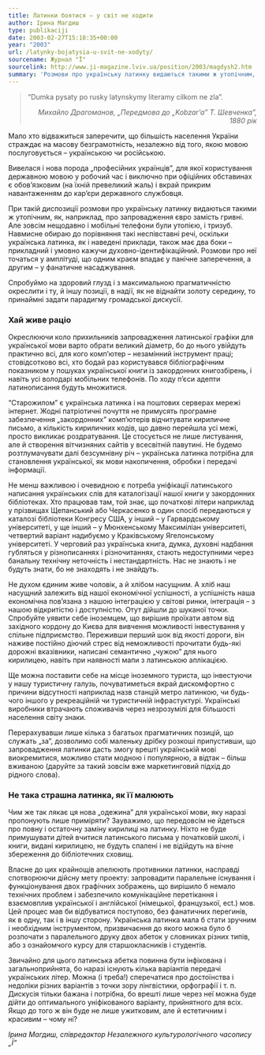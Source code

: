```yaml
---
title: Латинки боятися – у світ не ходити
author: Ірина Магдиш
type: publikaciji
date: 2003-02-27T15:18:35+00:00
year: "2003"
url: /latynky-bojatysia-u-svit-ne-xodyty/
sourcename: Журнал "Ї"
sourcelink: http://www.ji-magazine.lviv.ua/position/2003/magdysh2.htm
summary: 'Розмови про українську латинку видаються такими ж утопічним, як про євро замість гривні. Але зовсім нещодавно і мобільні телефони були утопією, і тризуб. Наче неспівставні речі, проте українська латинка, як і наведені приклади, також має два боки – прикладний і умовно кажучи духовно-ідентифікаційний. '
---
```

> “Dumka pysaty po rusky latynskymy literamy cilkom ne zla”.
> <p style="text-align: right;"><em>Михайло Драгоманов, „Передмова до „Kobzar’a” Т. Шевченка”, 1880 рік</em></p>

Мало хто відважиться заперечити, що більшість населення України страждає на масову безграмотність, незалежно від того, якою мовою послуговується – українською чи російською. 

Вивелася і нова порода „професійних українців”, для якої користування державною мовою у робочий час і виключно при офіційних обставинах є обов’язковим (на їхній превеликий жаль) і вкрай прикрим навантаженням до кар’єри державного службовця.

При такій диспозиції розмови про українську латинку видаються такими ж утопічним, як, наприклад, про запровадження євро замість гривні. Але зовсім нещодавно і мобільні телефони були утопією, і тризуб. Навмисне обираю до порівняння такі неспівставні речі, оскільки українська латинка, як і наведені приклади, також має два боки – прикладний і умовно кажучи духовно-ідентифікаційний. Розмови про неї точаться у амплітуді, що одним краєм впадає у панічне заперечення, а другим – у фанатичне насаджування.

Спробуймо на здоровий глузд і з максимальною прагматичністю окреслити і ту, й іншу позиції, в надії, як не віднайти золоту середину, то принаймні задати парадигму громадської дискусії.

### Хай живе раціо

Окреслюючи коло прихильників запровадження латинської графіки для української мови варто обрати великий діаметр, бо до нього увійдуть практично всі, для кого комп’ютер &#8211; незамінний інструмент праці; стовідсотково всі, хто бодай раз користувався бібліографічним показником у пошуках української книги із закордонних книгозбірень, і навіть усі володарі мобільних телефонів. По ходу п’єси адепти латинописання будуть множитися.

&#8220;Cтарожилом&#8221; є українська латинка і на поштових серверах мережі інтернет. Жодні патріотичні почуття не примусять програмне забезпечення „закордонних” комп’ютерів відчитувати кириличне письмо, а кількість кириличних кодів, що давно перейшла усі межі, просто викликає роздратування. Це стосується не лише листування, але й створення вітчизняних сайтів у всесвітній павутині. Не будемо розтлумачувати далі безсумнівну річ – українська латинка потрібна для становлення української, як мови накопичення, обробки і передачі інформації.

Не менш важливою і очевидною є потреба уніфікації латинського написання українських слів для каталогізації нашої книги у закордонних бібліотеках. Хто працював там, той знає, що початкові літери наприклад у прізвищах Щепанський або Черкасенко в один спосіб передаються у каталозі бібліотеки Конгресу США, у інший – у Гарвардському університеті, у ще інший – у Мюнхенському Максиміліан університеті, четвертий варіант надибуємо у Краківському Ягелонському університеті. У черговий раз українська книга, думка, духовні надбання губляться у різнописаннях і різночитаннях, стають недоступними через банальну технічну неточність і нестандартність. Нас не знають і не будуть знати, бо не знаходять і не знайдуть.

Не духом єдиним живе чоловік, а й хлібом насущним. А хліб наш насущний залежить від нашої економічної успішності, а успішність наша економічна пов’язана з нашою інтеграцією у світові ринки, інтеграція – з нашою відкритістю і доступністю. Отут дійшли до шуканої точки. Спробуйте уявити себе іноземцем, що вирішив проїхати автом від західного кордону до Києва для вивчення можливості інвестування у спільне підприємство. Переживши перший шок від якості дороги, він наживе постійно діючий стрес від неможливості прочитати будь-які дорожні вказівники, написані семантично „чужою” для нього кирилицею, навіть при наявності мапи з латинською аплікацією.

Ще можна поставити себе на місце іноземного туриста, що інвестуючи у нашу туристичну галузь, почуватиметься вкрай дискомфортно с причини відсутності наприклад назв станцій метро латинкою, чи будь-чого іншого у рекреаційній чи туристичній інфрастуктурі. Українські виробники втрачають споживачів через незрозумілі для більшості населення світу знаки.

Перерахувавши лише кілька з багатьох прагматичних позицій, що служать „за”, дозволимо собі маленьку дрібку розкоші припустивши, що запровадження латинки дасть змогу врешті українській мові виокремитися, можливо стати модною і популярною, а відтак – більш вживаною (даруйте за такий зовсім вже маркетинговий підхід до рідного слова).

### Не така страшна латинка, як її малюють

Чим же так лякає ця нова „одежина” для української мови, яку наразі пропонують лише приміряти? Зауважимо, що передовсім не йдеться про повну і остаточну заміну кирилиці на латинку. Ніхто не буде примушувати дітей вчитися латинського письма у початковій школі, і книги, видані кирилицею, не будуть спалені і не відійдуть на вічне збереження до бібліотечних сховищ.

Власне до цих крайнощів апелюють противники латинки, насправді спотворюючи дійсну мету проекту: запровадити паралельне існування і функціонування двох графічних зображень, що вирішило б немало технічних проблем і забезпечило комунікаційне перетікання і взаємовплив української і англійської (німецької, французької, ect.) мов. Цей процес мав би відбуватися поступово, без фанатичних перегинів, як в одну, так і в іншу сторону. Українська латинка мала б стати зручним і необхідним інструментом, призвичаєння до якого можна було б розпочати з паралельного друку двох абеток у словниках різних типів, або з ознайомчого курсу для старшокласників і студентів.

Звичайно для цього латинська абетка повинна бути інфікована і загальноприйнята, бо наразі існують кілька варіантів передачі українських літер. Можна (і треба!) сперечатися про достоїнства і недоліки різних варіантів з точки зору лінгвістики, орфографії і т. п. Дискусія тільки бажана і потрібна, бо врешті лише через неї можна буде дійти до оптимального уніфікованого варіанту, прийнятного для всіх. Якщо до того ж він буде не лише ужитковим, але й естетичним і красивим – чому ні?

*Ірина Магдиш, співредактор Незалежного культурологічного часопису „Ї”*